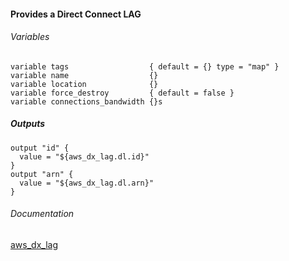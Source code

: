 #### Provides a Direct Connect LAG


###### Variables
```
variable tags                  { default = {} type = "map" }
variable name                  {}
variable location              {}
variable force_destroy         { default = false }
variable connections_bandwidth {}s
```

##### Outputs
```
output "id" {
  value = "${aws_dx_lag.dl.id}"
}
output "arn" {
  value = "${aws_dx_lag.dl.arn}"
}
```

###### Documentation
[aws_dx_lag](https://www.terraform.io/docs/providers/aws/r/dx_lag.html)
